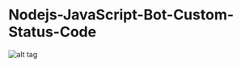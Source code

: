 # Nodejs-JavaScript-Bot-Custom-Status-Code
![alt tag](https://i.ibb.co/2cqg8bV/Nodejs-Java-Script-Bot-Custom-Status.png)

